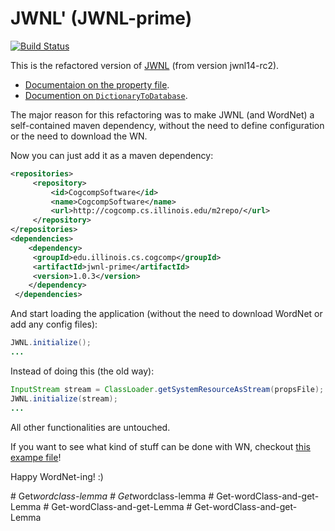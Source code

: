 # JWNL' (JWNL-prime)

[![Build Status](https://semaphoreci.com/api/v1/projects/99376d44-f586-4054-9300-d38c9a780a9e/594274/badge.svg)](https://semaphoreci.com/danyaljj/jwnl-prime)

This is the refactored version of [JWNL](http://sourceforge.net/projects/jwordnet/) (from version jwnl14-rc2).

- [Documentaion on the property file](doc/propertyFileConfiguration.md). 
- [Documention on `DictionaryToDatabase`](doc/DictionaryToDatabase.md). 

The major reason for this refactoring was to make JWNL (and WordNet) a self-contained maven dependency, without 
the need to define configuration or the need to download the WN. 

Now you can just add it as a maven dependency: 
```xml 
<repositories>
     <repository>
         <id>CogcompSoftware</id>
         <name>CogcompSoftware</name>
         <url>http://cogcomp.cs.illinois.edu/m2repo/</url>
     </repository>
</repositories>
<dependencies>
    <dependency>
     <groupId>edu.illinois.cs.cogcomp</groupId>
     <artifactId>jwnl-prime</artifactId>
     <version>1.0.3</version>
    </dependency>
 </dependencies>
```
And start loading the application (without the need to download WordNet or add any config files): 

```java 
JWNL.initialize();
...
```

Instead of doing this (the old way): 

```java 
InputStream stream = ClassLoader.getSystemResourceAsStream(propsFile);
JWNL.initialize(stream);
...
```

All other functionalities are untouched.

If you want to see what kind of stuff can be done with WN, checkout [this exampe file](src/main/java/net/didion/jwnl/Examples.java)!

Happy WordNet-ing! :) 

#   G e t _ w o r d c l a s s - l e m m a  
 #   G e t _ w o r d c l a s s - l e m m a  
 #   G e t - w o r d C l a s s - a n d - g e t - L e m m a  
 #   G e t - w o r d C l a s s - a n d - g e t - L e m m a  
 #   G e t - w o r d C l a s s - a n d - g e t - L e m m a  
 